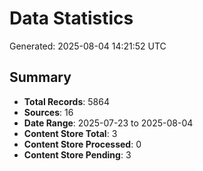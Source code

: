 # Data Statistics

Generated: 2025-08-04 14:21:52 UTC

## Summary

- **Total Records**: 5864
- **Sources**: 16
- **Date Range**: 2025-07-23 to 2025-08-04
- **Content Store Total**: 3
- **Content Store Processed**: 0
- **Content Store Pending**: 3
